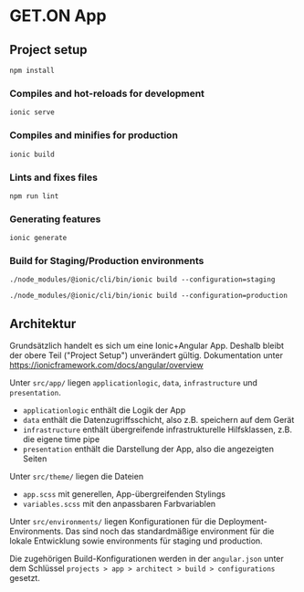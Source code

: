 # GET.ON App

## Project setup
```
npm install
```

### Compiles and hot-reloads for development
```
ionic serve
```

### Compiles and minifies for production
```
ionic build
```

### Lints and fixes files
```
npm run lint
```

### Generating features
```
ionic generate
```

### Build for Staging/Production environments
```
./node_modules/@ionic/cli/bin/ionic build --configuration=staging
```
```
./node_modules/@ionic/cli/bin/ionic build --configuration=production
```

## Architektur

Grundsätzlich handelt es sich um eine Ionic+Angular App. Deshalb bleibt der obere Teil ("Project Setup") unverändert gültig.
Dokumentation unter https://ionicframework.com/docs/angular/overview

Unter `src/app/` liegen `applicationlogic`, `data`, `infrastructure` und `presentation`.

* `applicationlogic` enthält die Logik der App
* `data` enthält die Datenzugriffsschicht, also z.B. speichern auf dem Gerät
* `infrastructure` enthält übergreifende infrastrukturelle Hilfsklassen, z.B. die eigene time pipe
* `presentation` enthält die Darstellung der App, also die angezeigten Seiten

Unter `src/theme/` liegen die Dateien

* `app.scss` mit generellen, App-übergreifenden Stylings
* `variables.scss` mit den anpassbaren Farbvariablen

Unter `src/environments/` liegen Konfigurationen für die Deployment-Environments.
Das sind noch das standardmäßige environment für die lokale Entwicklung sowie environments für staging und production.

Die zugehörigen Build-Konfigurationen werden in der `angular.json` unter dem Schlüssel `projects > app > architect > build > configurations` gesetzt.
